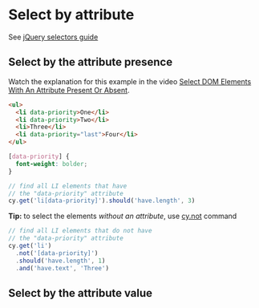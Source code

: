 # Select by attribute

See [jQuery selectors guide](https://api.jquery.com/category/selectors/)

## Select by the attribute presence

Watch the explanation for this example in the video [Select DOM Elements With An Attribute Present Or Absent](https://youtu.be/Yyy6plSk5W0).

<!-- fiddle Select by the attribute presence -->

```html hide
<ul>
  <li data-priority>One</li>
  <li data-priority>Two</li>
  <li>Three</li>
  <li data-priority="last">Four</li>
</ul>
```

```css hide
[data-priority] {
  font-weight: bolder;
}
```

```js
// find all LI elements that have
// the "data-priority" attribute
cy.get('li[data-priority]').should('have.length', 3)
```

**Tip:** to select the elements _without an attribute_, use [cy.not](https://on.cypress.io/not) command

```js
// find all LI elements that do not have
// the "data-priority" attribute
cy.get('li')
  .not('[data-priority]')
  .should('have.length', 1)
  .and('have.text', 'Three')
```

<!-- fiddle-end -->

## Select by the attribute value
